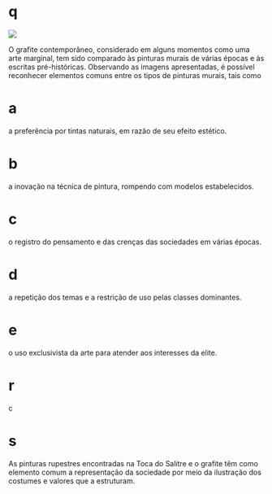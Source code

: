 # q
![](https://firebasestorage.googleapis.com/v0/b/firebase-enemio.appspot.com/o/questoes%2F844%2Fff839ef8-101d-8862-2ed5-54a2d7cab006.png?alt=media\&token=d43a9719-a76d-47bc-9aff-e537be4eb5bd)

O grafite contemporâneo, considerado em alguns momentos como uma arte marginal, tem sido comparado às pinturas murais de várias épocas e às escritas pré-históricas. Observando as imagens apresentadas, é possível reconhecer elementos comuns entre os tipos de pinturas murais, tais como

# a
a preferência por tintas naturais, em razão de seu efeito estético.

# b
a inovação na técnica de pintura, rompendo com modelos estabelecidos.

# c
o registro do pensamento e das crenças das sociedades em várias épocas.

# d
a repetição dos temas e a restrição de uso pelas classes dominantes.

# e
o uso exclusivista da arte para atender aos interesses da elite.

# r
c

# s
As pinturas rupestres encontradas na Toca do Salitre e o grafite têm como elemento comum a representação da sociedade por meio da ilustração dos costumes e valores que a estruturam.
